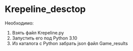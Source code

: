 # Krepeline_desctop
Необходимо:
1. Взять файл Krepeline.py
2. Запустить его под Python 3.10
3. Из каталога с Python забрать json файл Game_results
